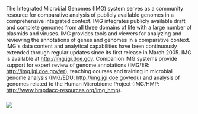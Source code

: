The Integrated Microbial Genomes (IMG) system serves as a community resource for comparative analysis of publicly available genomes in a comprehensive integrated context. IMG integrates publicly available draft and complete genomes from all three domains of life with a large number of plasmids and viruses. IMG provides tools and viewers for analyzing and reviewing the annotations of genes and genomes in a comparative context. IMG's data content and analytical capabilities have been continuously extended through regular updates since its first release in March 2005. IMG is available at http://img.jgi.doe.gov. Companion IMG systems provide support for expert review of genome annotations (IMG/ER: http://img.jgi.doe.gov/er), teaching courses and training in microbial genome analysis (IMG/EDU: http://img.jgi.doe.gov/edu) and analysis of genomes related to the Human Microbiome Project (IMG/HMP: http://www.hmpdacc-resources.org/img_hmp).

### 

[![](https://www.herokucdn.com/deploy/button.png)](https://heroku.com/deploy?template=https://github.com/acosta111/freeimg)
